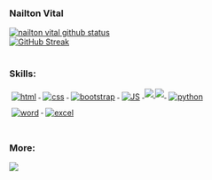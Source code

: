 ### Nailton Vital 
<a href="https://github.com/nailtonvital"><img src="https://github-readme-stats.vercel.app/api/top-langs/?username=nailtonvital&layout=compact&bg_color=30,e96443,904e95&title_color=fff&text_color=fff&hide_border=true" alt="nailton vital github status"></a><br>
[![GitHub Streak](https://github-readme-streak-stats.herokuapp.com?user=nailtonvital&theme=dark&hide_border=true)](https://git.io/streak-stats)


<h1>

### Skills: 
<p align="left">
  <a href="#">
    <img src="https://img.shields.io/badge/HTML5-E34F26?style=for-the-badge&logo=html5&logoColor=white" alt="html" style="vertical-align:top; margin:6px 4px">
  </a>  
  <a href="#">
    <img src="https://img.shields.io/badge/CSS3-1572B6?style=for-the-badge&logo=css3&logoColor=white" alt="css" style="vertical-align:top; margin:6px 4px">
  </a> 
  <a href="#">
    <img src="https://img.shields.io/badge/Bootstrap-563D7C?style=for-the-badge&logo=bootstrap&logoColor=white" alt="bootstrap" style="vertical-align:top; margin:6px 4px">
  </a> 
  <a href="#">
    <img src="https://img.shields.io/badge/JavaScript-F7DF1E?style=for-the-badge&logo=javascript&logoColor=black" alt="JS" style="vertical-align:top; margin:6px 4px">
  </a> 
  <a href="#">
    <img src="https://img.shields.io/badge/Express.js-404D59?style=for-the-badge&logo=express" />
  </a> 
  <a href="#">
    <img src="https://img.shields.io/badge/React-20232A?style=for-the-badge&logo=react&logoColor=61DAFB" />
  </a> 
  <a href="#">
    <img src="https://img.shields.io/badge/Python-3776AB?style=for-the-badge&logo=python&logoColor=white" alt="python" style="vertical-align:top; margin:6px 4px">
  </a> 
  <br>
  <a href="#">
    <img src="https://img.shields.io/badge/Microsoft_Word-2B579A?style=for-the-badge&logo=microsoft-word&logoColor=white" alt="word" style="vertical-align:top; margin:6px 4px">
  </a> 
  <a href="#">
    <img src="https://img.shields.io/badge/Microsoft_Excel-217346?style=for-the-badge&logo=microsoft-excel&logoColor=white" alt="excel" style="vertical-align:top; margin:6px 4px">
  </a> 
  
</p>
<h1>
  
### More: 
<p align="left">
  <a href="https://www.linkedin.com/in/nailtonvita/" target="_blank">
    <img src="https://img.shields.io/badge/LinkedIn-0077B5?style=for-the-badge&logo=linkedin&logoColor=white" target="_blank">
  </a>   
</p>
